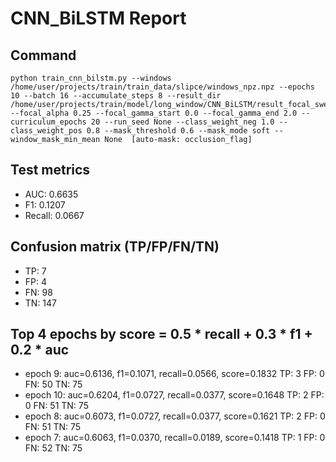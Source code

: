 # CNN_BiLSTM Report

## Command
```
python train_cnn_bilstm.py --windows /home/user/projects/train/train_data/slipce/windows_npz.npz --epochs 10 --batch 16 --accumulate_steps 8 --result_dir /home/user/projects/train/model/long_window/CNN_BiLSTM/result_focal_sweep_smoke/cw02_fg02 --focal_alpha 0.25 --focal_gamma_start 0.0 --focal_gamma_end 2.0 --curriculum_epochs 20 --run_seed None --class_weight_neg 1.0 --class_weight_pos 0.8 --mask_threshold 0.6 --mask_mode soft --window_mask_min_mean None  [auto-mask: occlusion_flag]
```

## Test metrics
- AUC: 0.6635
- F1: 0.1207
- Recall: 0.0667
## Confusion matrix (TP/FP/FN/TN)
- TP: 7
- FP: 4
- FN: 98
- TN: 147

## Top 4 epochs by score = 0.5 * recall + 0.3 * f1 + 0.2 * auc
- epoch 9: auc=0.6136, f1=0.1071, recall=0.0566, score=0.1832  TP: 3 FP: 0 FN: 50 TN: 75
- epoch 10: auc=0.6204, f1=0.0727, recall=0.0377, score=0.1648  TP: 2 FP: 0 FN: 51 TN: 75
- epoch 8: auc=0.6073, f1=0.0727, recall=0.0377, score=0.1621  TP: 2 FP: 0 FN: 51 TN: 75
- epoch 7: auc=0.6063, f1=0.0370, recall=0.0189, score=0.1418  TP: 1 FP: 0 FN: 52 TN: 75

